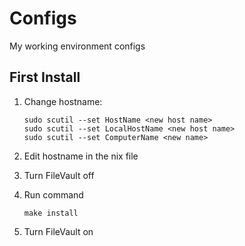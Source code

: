 # Configs
My working environment configs

## First Install

1. Change hostname:

    ```shell
    sudo scutil --set HostName <new host name>
    sudo scutil --set LocalHostName <new host name>
    sudo scutil --set ComputerName <new name>
    ```

1. Edit hostname in the nix file

1. Turn FileVault off

1. Run command

    ```shell
    make install
    ```

1. Turn FileVault on